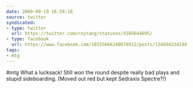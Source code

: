 ```yaml
---
date: 2009-09-19 16:59:18
source: twitter
syndicated:
- type: twitter
  url: https://twitter.com/roytang/statuses/4105644695/
- type: facebook
  url: https://www.facebook.com/10155666240078912/posts/134694234194
tags:
- mtg
---
```


#mtg What a lucksack! Still won the round despite really bad plays and stupid sideboarding. (Moved out red but kept Sedraxis Spectre?!)